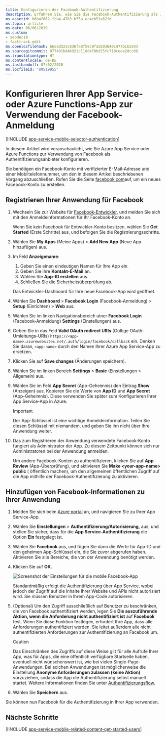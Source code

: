 ```yaml
---
title: Konfigurieren der Facebook-Authentifizierung
description: Erfahren Sie, wie Sie die Facebook-Authentifizierung als Identitätsanbieter für Ihre App Services- oder Azure Functions-App konfigurieren.
ms.assetid: b6b4f062-fcb4-47b3-b75a-ec4cb51a62fd
ms.topic: article
ms.date: 06/06/2019
ms.custom:
- seodec18
- fasttrack-edit
ms.openlocfilehash: b6aad323c0d6fa8f59c9fad203640c477b162503
ms.sourcegitcommit: 877491bd46921c11dd478bd25fc718ceee2dcc08
ms.translationtype: HT
ms.contentlocale: de-DE
ms.lasthandoff: 07/02/2020
ms.locfileid: "80519955"
---
```

# <a name="configure-your-app-service-or-azure-functions-app-to-use-facebook-login"></a>Konfigurieren Ihrer App Service- oder Azure Functions-App zur Verwendung der Facebook-Anmeldung

[!INCLUDE [app-service-mobile-selector-authentication](../../includes/app-service-mobile-selector-authentication.md)]

In diesem Artikel wird veranschaulicht, wie Sie Azure App Service oder Azure Functions zur Verwendung von Facebook als Authentifizierungsanbieter konfigurieren.

Sie benötigen ein Facebook-Konto mit verifizierter E-Mail-Adresse und einer Mobiltelefonnummer, um den in diesem Artikel beschriebenen Vorgang abzuschließen. Rufen Sie die Seite [facebook.com]auf, um ein neues Facebook-Konto zu erstellen.

## <a name="register-your-application-with-facebook"></a><a name="register"> </a>Registrieren Ihrer Anwendung für Facebook

1. Wechseln Sie zur Website für [Facebook-Entwickler], und melden Sie sich mit den Anmeldeinformationen für Ihr Facebook-Konto an.

   Wenn Sie kein Facebook für Entwickler-Konto besitzen, wählen Sie **Get Started** (Erste Schritte) aus, und befolgen Sie die Registrierungsschritte.
1. Wählen Sie **My Apps** (Meine Apps) > **Add New App** (Neue App hinzufügen) aus.
1. Im Feld **Anzeigename**:
   1. Geben Sie einen eindeutigen Namen für Ihre App ein.
   1. Geben Sie Ihre **Kontakt-E-Mail** an.
   1. Wählen Sie **App-ID erstellen** aus.
   1. Schließen Sie die Sicherheitsüberprüfung ab.

   Das Entwickler-Dashboard für Ihre neue Facebook-App wird geöffnet.
1. Wählen Sie **Dashboard** > **Facebook Login** (Facebook-Anmeldung) > **Setup** (Einrichten) > **Web** aus.
1. Wählen Sie im linken Navigationsbereich utner **Facebook Login** (Facebook-Anmeldung) **Settings** (Einstellungen) aus.
1. Geben Sie in das Feld **Valid OAuth redirect URIs** (Gültige OAuth-Umleitungs-URIs) `https://<app-name>.azurewebsites.net/.auth/login/facebook/callback` ein. Denken Sie daran, `<app-name>` durch den Namen Ihrer Azure App Service-App zu ersetzen.
1. Klicken Sie auf **Save changes** (Änderungen speichern).
1. Wählen Sie im linken Bereich **Settings** > **Basic** (Einstellungen > Allgemein) aus. 
1. Wählen Sie im Feld **App Secret** (App-Geheimnis) den Eintrag **Show** (Anzeigen) aus. Kopieren Sie die Werte von **App ID** und **App Secret** (App-Geheimnis). Diese verwenden Sie später zum Konfigurieren Ihrer App Service-App in Azure.

   > [!IMPORTANT]
   > Der App-Schlüssel ist eine wichtige Anmeldeinformation. Teilen Sie diesen Schlüssel mit niemandem, und geben Sie ihn nicht über Ihre Anwendung weiter.
   >

1. Das zum Registrieren der Anwendung verwendete Facebook-Konto fungiert als Administrator der App. Zu diesem Zeitpunkt können sich nur Administratoren bei der Anwendung anmelden.

   Um andere Facebook-Konten zu authentifizieren, klicken Sie auf **App Review** (App-Überprüfung), und aktivieren Sie **Make \<your-app-name> public** (<Name Ihrer App> öffentlich machen), um den allgemeinen öffentlichen Zugriff auf die App mithilfe der Facebook-Authentifizierung zu aktivieren.

## <a name="add-facebook-information-to-your-application"></a><a name="secrets"> </a>Hinzufügen von Facebook-Informationen zu Ihrer Anwendung

1. Melden Sie sich beim [Azure portal] an, und navigieren Sie zu Ihrer App Service-App.
1. Wählen Sie **Einstellungen** > **Authentifizierung/Autorisierung,** aus, und stellen Sie sicher, dass für die **App Service-Authentifizierung** die Option **Ein** festgelegt ist.
1. Wählen Sie **Facebook** aus, und fügen Sie dann die Werte für App-ID und den geheimen App-Schlüssel ein, die Sie zuvor abgerufen haben. Aktivieren Sie alle Bereiche, die von der Anwendung benötigt werden.
1. Klicken Sie auf **OK**.

   ![Screenshot der Einstellungen für die mobile Facebook-App][0]

    Standardmäßig erfolgt die Authentifizierung über App Service, wobei jedoch der Zugriff auf die Inhalte Ihrer Website und APIs nicht autorisiert wird. Sie müssen Benutzer in Ihrem App-Code autorisieren.
1. (Optional) Um den Zugriff ausschließlich auf Benutzer zu beschränken, die von Facebook authentifiziert werden, legen Sie **Die auszuführende Aktion, wenn die Anforderung nicht authentifiziert ist** auf **Facebook** fest. Wenn Sie diese Funktion festlegen, erfordert Ihre App, dass alle Anforderungen authentifiziert werden. Sie leitet außerdem alle nicht authentifizierten Anforderungen zur Authentifizierung an Facebook um.

   > [!CAUTION]
   > Das Einschränken des Zugriffs auf diese Weise gilt für alle Aufrufe Ihrer App, was für Apps, die eine öffentlich verfügbare Startseite haben, eventuell nicht wünschenswert ist, wie bei vielen Single-Page-Anwendungen. Bei solchen Anwendungen ist möglicherweise die Einstellung **Anonyme Anforderungen zulassen (keine Aktion)** vorzuziehen, sodass die App die Authentifizierung selbst manuell startet. Weitere Informationen finden Sie unter [Authentifizierungsflow](overview-authentication-authorization.md#authentication-flow).

1. Wählen Sie **Speichern** aus.

Sie können nun Facebook für die Authentifizierung in Ihrer App verwenden.

## <a name="next-steps"></a><a name="related-content"> </a>Nächste Schritte

[!INCLUDE [app-service-mobile-related-content-get-started-users](../../includes/app-service-mobile-related-content-get-started-users.md)]

<!-- Images. -->
[0]: ./media/app-service-mobile-how-to-configure-facebook-authentication/mobile-app-facebook-settings.png

<!-- URLs. -->
[Facebook-Entwickler]: https://go.microsoft.com/fwlink/p/?LinkId=268286
[facebook.com]: https://go.microsoft.com/fwlink/p/?LinkId=268285
[Get started with authentication]: /en-us/develop/mobile/tutorials/get-started-with-users-dotnet/
[Azure portal]: https://portal.azure.com/

